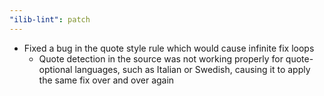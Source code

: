 ```yaml
---
"ilib-lint": patch
---
```


- Fixed a bug in the quote style rule which would cause infinite fix loops
  - Quote detection in the source was not working properly for quote-optional
    languages, such as Italian or Swedish, causing it to apply the same fix
    over and over again
